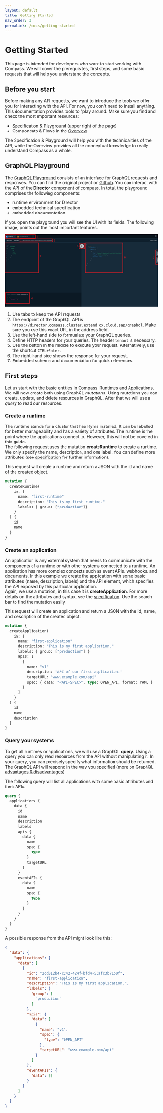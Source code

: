 ```yaml
---
layout: default
title: Getting Started
nav_order: 3
permalink: /docs/getting-started
---
```


# Getting Started

This page is intended for developers who want to start working with Compass. We will cover the prerequisites, first steps, and some basic requests that will help you understand the concepts.

## Before you start

Before making any API requests, we want to introduce the tools we offer you for interacting with the API. For now, you don't need to install anything. This documentation provides tools to "play around. Make sure you find and check the most important resources:
- [Specification](/assets/graphql-doc/index.html) & [Playground](https://director.compass.cluster.extend.cx.cloud.sap/) (upper right of the page)
- Components & Flows in the [Overview](/docs/overview)

The Specification & Playground will help you with the technicalities of the API, while the Overview provides all the conceptual knowledge to really understand Compass as a whole.

## GraphQL Playground

The [GraphQL Playground](https://director.compass.cluster.extend.cx.cloud.sap/) consists of an interface for GraphQL requests and responses. You can find the original project on [Github](https://github.com/prisma/graphql-playground). You can interact with the API of the **Director** component of compass. In total, the playground comprises the following components:

- runtime environment for Director
- embedded technical specification
- embedded documentation

If you open the playground you will see the UI with its fields. The following image, points out the most important features.

![playground](/assets/images/playground.png)

1. Use tabs to keep the API requests.
2. The endpoint of the GraphQL API is ``https://director.compass.cluster.extend.cx.cloud.sap/graphql``. Make sure you use this exact URL in the address field.
3. Use the left-hand side to formualate your GraphQL queries.
4. Define HTTP headers for your queries. The header ``tenant`` is necessary.
5. Use the button in the middle to execute your request. Alternatively, use the shortcut ``CTRL+Enter``.
6. The right-hand side shows the response for your request.
7. Embedded schema and documentation for quick references.

## First steps

Let us start with the basic entities in Compass: Runtimes and Applications. We will now create both using GraphQL *mutations*. Using mutations you can create, update, and delete resources in GraphQL. After that we will use a *query* to read our resources.

### Create a runtime

The runtime stands for a cluster that has Kyma installed. It can be labelled for better manageability and has a variety of attributes. The runtime is the point where the applications connect to. However, this will not be covered in this guide.  
The following request uses the mutation **createRuntime** to create a runtime. We only specify the name, description, and one label. You can define more attributes (see [specification](/assets/graphql-doc/index.html) for further information).

This request will create a runtime and return a JSON with the id and name of the created object.

```graphql
mutation {
  createRuntime(
    in: { 
      name: "first-runtime"
      description: "This is my first runtime."
      labels: { group: ["production"]}
    }
  ) {
    id
    name
  }
}
```

### Create an application

An application is any external system that needs to communicate with the components of a runtime or with other systems connected to a runtime. An application has more complex concepts such as event APIs, webhooks, and documents. In this example we create the application with some basic attributes (name, description, labels) and the API element, which specifies the API exposed by this particular application.  
Again, we use a mutation, in this case it is **createApplication**. For more details on the attributes and syntax, see the [specification](/assets/graphql-doc/index.html). Use the search bar to find the mutation easily.

This request will create an application and return a JSON with the id, name, and description of the created object.

```graphql
mutation {
  createApplication(
    in: {
      name: "first-application"
      description: "This is my first application."
      labels: { group: ["production"] }
      apis: [
        {
          name: "v1"
          description: "API of our first application."
          targetURL: "www.example.com/api"
          spec: { data: "<API-SPEC>", type: OPEN_API, format: YAML }
        }
      ]
    }
  ) {
    id
    name
    description
  }
}
```

### Query your systems

To get all runtimes or applications, we will use a GraphQL **query**. Using a query you can only read resources from the API without manipulating it. In your query, you can precisely specify what information should be returned. The GraphQL API will respond in the way you specified (more on [GraphQL advantages & disadvantages](https://stablekernel.com/advantages-and-disadvantages-of-graphql/)).

The following query will list all applications with some basic attributes and their APIs.

```graphql
query {
  applications {
    data {
      id
      name
      description
      labels
      apis {
        data {
          name
          spec {
            type
          }
          targetURL
        }
      }
      eventAPIs {
        data {
          name
          spec {
            type
          }
        }
      }
    }
  }
}
```

A possible response from the API might look like this:

```json
{
  "data": {
    "applications": {
      "data": [
        {
          "id": "2cd012b4-c242-424f-bfd4-55afc3b71b0f",
          "name": "first-application",
          "description": "This is my first application.",
          "labels": {
            "group": [
              "production"
            ]
          },
          "apis": {
            "data": [
              {
                "name": "v1",
                "spec": {
                  "type": "OPEN_API"
                },
                "targetURL": "www.example.com/api"
              }
            ]
          },
          "eventAPIs": {
            "data": []
          }
        }
      ]
    }
  }
}
```